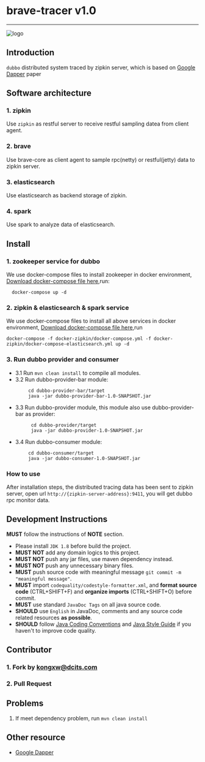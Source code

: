 # brave-tracer v1.0
-------------------
![logo](http://dcits.com/statics/images/dcits/logo.png)

## Introduction
 `dubbo` distributed system traced by zipkin server, which is based on [Google Dapper](http://research.google.com/pubs/pub36356.html) paper

## Software architecture

### 1. zipkin
  Use `zipkin` as restful server to receive restful sampling datea from client agent.
### 2. brave
  Use brave-core as client agent to sample rpc(netty) or restful(jetty) data to zipkin server.
### 3. elasticsearch
  Use elasticsearch as backend storage of zipkin.
### 4. spark
  Use spark to analyze data of elasticsearch.


## Install

### 1. zookeeper service for dubbo
  We use docker-compose files  to install zookeeper in docker environment, [Download docker-compose file here](https://gitee.com/kswapd/docker-devops.git),run:
  ```
    docker-compose up -d
  ```
### 2. zipkin & elasticsearch & spark service

  We use docker-compose files  to install all above services in docker environment, [Download docker-compose file here](https://gitee.com/kswapd/docker-devops.git),run

  ```
  docker-compose -f docker-zipkin/docker-compose.yml -f docker-zipkin/docker-compose-elasticsearch.yml up -d
  ```

### 3. Run dubbo provider and consumer


  * 3.1  Run `mvn clean install` to compile all modules.
  * 3.2  Run dubbo-provider-bar module:

```
        cd dubbo-provider-bar/target
        java -jar dubbo-provider-bar-1.0-SNAPSHOT.jar
```

  * 3.3 Run dubbo-provider module, this module also use dubbo-provider-bar as provider:

```
         cd dubbo-provider/target
         java -jar dubbo-provider-1.0-SNAPSHOT.jar
```

  * 3.4 Run dubbo-consumer module:

```
        cd dubbo-consumer/target
        java -jar dubbo-consumer-1.0-SNAPSHOT.jar
```

### How to use

  After installation steps,  the distributed tracing data has been sent to zipkin server, open url `http://{zipkin-server-address}:9411`,
you will get dubbo rpc monitor data.


## Development Instructions
**MUST** follow the instructions of **NOTE** section.
* Please install `JDK 1.8` before build the project.
* **MUST NOT** add any domain logics to this project.
* **MUST NOT** push any jar files, use maven dependency instead.
* **MUST NOT** push any unnecessary binary files.
* **MUST** push source code with meaningful message `git commit -m "meaningful message"`.
* **MUST** import `codequality/codestyle-formatter.xml`, and **format source code** (CTRL+SHIFT+F) and **organize imports** (CTRL+SHIFT+O) before commit.
* **MUST** use standard `JavaDoc Tags` on all java source code.
* **SHOULD** use `English` in JavaDoc, comments and any source code related resources **as possible**.
* **SHOULD** follow [Java Coding Conventions](http://www.oracle.com/technetwork/java/codeconventions-150003.pdf) and [Java Style Guide](https://google.github.io/styleguide/javaguide.html) if you haven't to improve code quality.


## Contributor

### 1. Fork by kongxw@dcits.com
### 2. Pull Request



## Problems
 1. If meet dependency problem, run `mvn clean install`


## Other resource

* [Google Dapper](http://research.google.com/pubs/pub36356.html)
